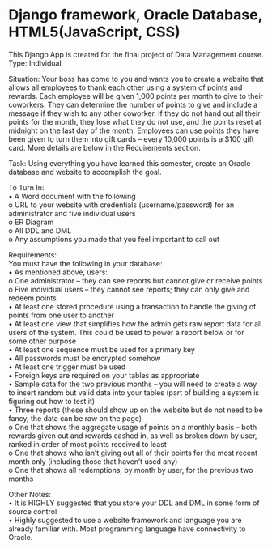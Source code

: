 # Django framework, Oracle Database, HTML5(JavaScript, CSS)

This Django App is created for the final project of Data Management course. <br/>
Type: Individual<br/>

Situation: Your boss has come to you and wants you to create a website that allows all employees to thank each other using a system of points and rewards. Each employee will be given 1,000 points per month to give to their coworkers. They can determine the number of points to give and include a message if they wish to any other coworker. If they do not hand out all their points for the month, they lose what they do not use, and the points reset at midnight on the last day of the month. Employees can use points they have been given to turn them into gift cards – every 10,000 points is a $100 gift card. More details are below in the Requirements section.<br/>

Task: Using everything you have learned this semester, create an Oracle database and website to accomplish the goal.<br/> 

To Turn In:<br/>
•	A Word document with the following<br/>
o	URL to your website with credentials (username/password) for an administrator and five individual users<br/>
o	ER Diagram<br/>
o	All DDL and DML<br/>
o	Any assumptions you made that you feel important to call out<br/>

Requirements:<br/>
You must have the following in your database:<br/>
•	As mentioned above, users:<br/>
o	One administrator – they can see reports but cannot give or receive points<br/>
o	Five individual users – they cannot see reports; they can only give and redeem points<br/>
•	At least one stored procedure using a transaction to handle the giving of points from one user to another<br/>
•	At least one view that simplifies how the admin gets raw report data for all users of the system. This could be used to power a report below or for some other purpose<br/>
•	At least one sequence must be used for a primary key<br/>
•	All passwords must be encrypted somehow<br/>
•	At least one trigger must be used<br/>
•	Foreign keys are required on your tables as appropriate<br/>
•	Sample data for the two previous months – you will need to create a way to insert random but valid data into your tables (part of building a system is figuring out how to test it)<br/>
•	Three reports (these should show up on the website but do not need to be fancy, the data can be raw on the page)<br/>
o	One that shows the aggregate usage of points on a monthly basis – both rewards given out and rewards cashed in, as well as broken down by user, ranked in order of most points received to least<br/>
o	One that shows who isn’t giving out all of their points for the most recent month only (including those that haven’t used any)<br/>
o	One that shows all redemptions, by month by user, for the previous two months<br/>

Other Notes:<br/>
•	It is HIGHLY suggested that you store your DDL and DML in some form of source control<br/>
•	Highly suggested to use a website framework and language you are already familiar with. Most programming language have connectivity to Oracle.<br/>
